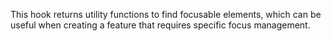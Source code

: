 This hook returns utility functions to find focusable elements, which can be useful when creating
a feature that requires specific focus management.
